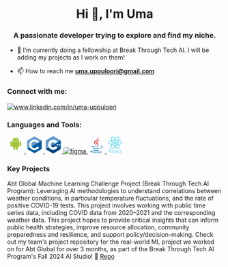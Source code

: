 <h1 align="center">Hi 👋, I'm Uma</h1>
<h3 align="center">A passionate developer trying to explore and find my niche.</h3>

- 🌱 I’m currently doing a fellowship at Break Through Tech AI. I will be adding my projects as I work on them!

- 📫 How to reach me **uma.uppuloori@gmail.com**

<h3 align="left">Connect with me:</h3>
<p align="left">
<a href="https://linkedin.com/in/www.linkedin.com/in/uma-uppuloori" target="blank"><img align="center" src="https://raw.githubusercontent.com/rahuldkjain/github-profile-readme-generator/master/src/images/icons/Social/linked-in-alt.svg" alt="www.linkedin.com/in/uma-uppuloori" height="30" width="40" /></a>
</p>

<h3 align="left">Languages and Tools:</h3>
<p align="left"> <a href="https://developer.android.com" target="_blank" rel="noreferrer"> <img src="https://raw.githubusercontent.com/devicons/devicon/master/icons/android/android-original-wordmark.svg" alt="android" width="40" height="40"/> </a> <a href="https://www.cprogramming.com/" target="_blank" rel="noreferrer"> <img src="https://raw.githubusercontent.com/devicons/devicon/master/icons/c/c-original.svg" alt="c" width="40" height="40"/> </a> <a href="https://www.w3schools.com/cpp/" target="_blank" rel="noreferrer"> <img src="https://raw.githubusercontent.com/devicons/devicon/master/icons/cplusplus/cplusplus-original.svg" alt="cplusplus" width="40" height="40"/> </a> <a href="https://www.figma.com/" target="_blank" rel="noreferrer"> <img src="https://www.vectorlogo.zone/logos/figma/figma-icon.svg" alt="figma" width="40" height="40"/> </a> <a href="https://www.java.com" target="_blank" rel="noreferrer"> <img src="https://raw.githubusercontent.com/devicons/devicon/master/icons/java/java-original.svg" alt="java" width="40" height="40"/> </a> <a href="https://reactjs.org/" target="_blank" rel="noreferrer"> <img src="https://raw.githubusercontent.com/devicons/devicon/master/icons/react/react-original-wordmark.svg" alt="react" width="40" height="40"/> </a> </p>

<h3 align="left">Key Projects</h3>
<p align="left"> Abt Global Machine Learning Challenge Project (Break Through Tech AI Program): Leveraging AI methodologies to understand correlations between weather conditions, in particular temperature fluctuations, and the rate of positive COVID-19 tests. This project involves working with public time series data, including COVID data from 2020–2021 and the corresponding weather data. This project hopes to provide critical insights that can inform public health strategies, improve resource allocation, community preparedness and resilience, and support policy/decision-making. Check out my team's project repository for the real-world ML project we worked on for Abt Global for over 3 months, as part of the Break Through Tech AI Program's Fall 2024 AI Studio! 🔗 <a href="https://github.com/iiqueenizzy13/AbtGlobal_1B">Repo</a>

